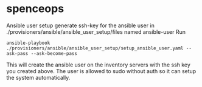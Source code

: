 # spenceops
Ansible user setup
generate ssh-key for the ansible user in ./provisioners/ansible/ansible_user_setup/files named ansible-user
Run
```
ansible-playbook ./provisioners/ansible/ansible_user_setup/setup_ansible_user.yaml --ask-pass --ask-become-pass
``` 
This will create the ansible user on the inventory servers with the ssh key you created above. The user is allowed to sudo without auth so it can setup the system automatically. 

